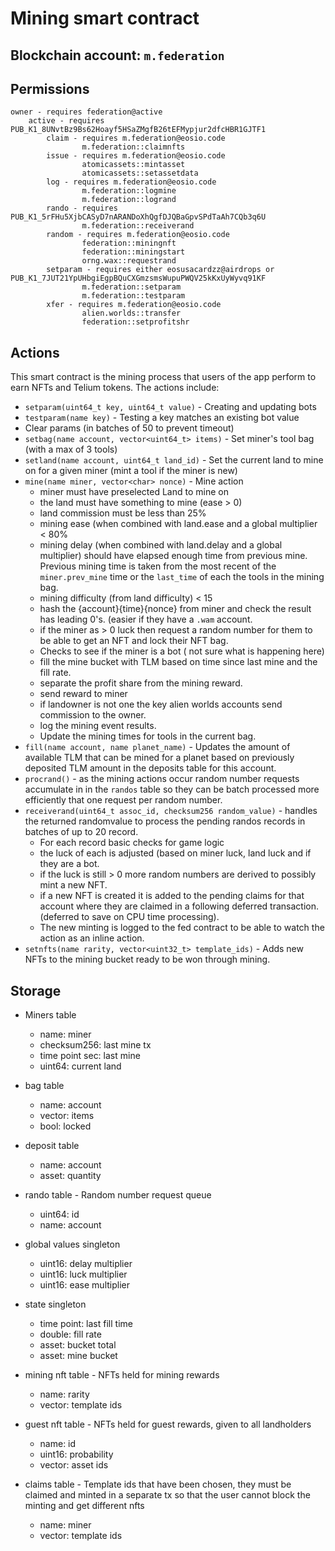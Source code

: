 # **Mining** smart contract
## Blockchain account: `m.federation`
## Permissions

    owner - requires federation@active
        active - requires PUB_K1_8UNvtBz9Bs62Hoayf5HSaZMgfB26tEFMypjur2dfcHBR1GJTF1
            claim - requires m.federation@eosio.code
                    m.federation::claimnfts
            issue - requires m.federation@eosio.code
                    atomicassets::mintasset
                    atomicassets::setassetdata
            log - requires m.federation@eosio.code
                    m.federation::logmine
                    m.federation::logrand
            rando - requires PUB_K1_5rFHu5XjbCASyD7nARANDoXhQgfDJQBaGpvSPdTaAh7CQb3q6U
                    m.federation::receiverand
            random - requires m.federation@eosio.code
                    federation::miningnft
                    federation::miningstart
                    orng.wax::requestrand
            setparam - requires either eosusacardzz@airdrops or PUB_K1_7JUT21YpUHbgiEgpBQuCXGmzsmsWupuPWQV25kKxUyWyvq91KF
                    m.federation::setparam
                    m.federation::testparam
            xfer - requires m.federation@eosio.code
                    alien.worlds::transfer
                    federation::setprofitshr

## Actions

This smart contract is the mining process that users of the app perform to earn NFTs and Telium tokens. The actions include:
    
* `setparam(uint64_t key, uint64_t value)` - Creating and updating bots
* `testparam(name key)` - Testing a key matches an existing bot value
* Clear params (in batches of 50 to prevent timeout)
* `setbag(name account, vector<uint64_t> items)` - Set miner's tool bag (with a max of 3 tools)
* `setland(name account, uint64_t land_id)` - Set the current land to mine on for a given miner (mint a tool if the miner is new)
* `mine(name miner, vector<char> nonce)` - Mine action
    * miner must have preselected Land to mine on
    * the land must have something to mine (ease > 0)
    * land commission must be less than 25%
    * mining ease (when combined with land.ease and a global multiplier < 80%
    * mining delay (when combined with land.delay and a global multiplier) should have elapsed enough time from previous mine. Previous mining time is taken from the most recent of the `miner.prev_mine` time or the `last_time` of each the tools in the mining bag.
    * mining difficulty (from land difficulty) < 15
    * hash the {account}{time}{nonce} from miner and check the result has leading 0's. (easier if they have a `.wam` account.
    * if the miner as > 0 luck then request a random number for them to be able to get an NFT and lock their NFT bag.
    * Checks to see if the miner is a bot ( not sure what is happening here)
    * fill the mine bucket with TLM based on time since last mine and the fill rate.
    * separate the profit share from the mining reward.
    * send reward to miner
    * if landowner is not one the key alien worlds accounts send commission to the owner.
    * log the mining event results.
    * Update the mining times for tools in the current bag.
* `fill(name account, name planet_name)` - Updates the amount of available TLM that can be mined for a planet based on previously deposited TLM amount in the deposits table for this account.
* `procrand()` - as the mining actions occur random number requests accumulate in in the `randos` table so they can be batch processed more efficiently that one request per random number.
* `receiverand(uint64_t assoc_id, checksum256 random_value)` - handles the returned randomvalue to process the pending randos records in batches of up to 20 record.
    * For each record basic checks for game logic
    * the luck of each is adjusted (based on miner luck, land luck and if they are a bot.
    * if the luck is still > 0 more random numbers are derived to possibly mint a new NFT.
    * if a new NFT is created it is added to the pending claims for that account where they are claimed in a following deferred transaction. (deferred to save on CPU time processing).
    * The new minting is logged to the fed contract to be able to watch the action as an inline action.
* `setnfts(name rarity, vector<uint32_t> template_ids)` - Adds new NFTs to the mining bucket ready to be won through mining.

## Storage

* Miners table
    * name: miner
    * checksum256: last mine tx
    * time point sec: last mine
    * uint64: current land

* bag table
    * name: account
    * vector<uint64>: items
    * bool: locked

* deposit table
    * name: account
    * asset: quantity

* rando table - Random number request queue
    * uint64: id
    * name: account

* global values singleton
    * uint16: delay multiplier
    * uint16: luck multiplier
    * uint16: ease multiplier

* state singleton
    * time point: last fill time
    * double: fill rate
    * asset: bucket total
    * asset: mine bucket

* mining nft table - NFTs held for mining rewards
    * name: rarity
    * vector<uint32>: template ids

* guest nft table - NFTs held for guest rewards, given to all landholders
    * name: id
    * uint16: probability
    * vector<uint64>: asset ids

* claims table - Template ids that have been chosen, they must be claimed and minted in a separate tx so that the user cannot block the minting and get different nfts
    * name: miner
    * vector<uint32>: template ids
